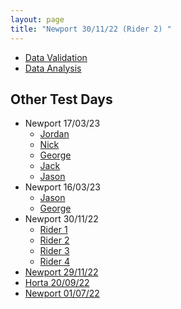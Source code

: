 ```yaml
---
layout: page
title: "Newport 30/11/22 (Rider 2) "
---
```


- [Data Validation](CleanedByBR/)
- [Data Analysis](Validated/)


## Other Test Days
- Newport 17/03/23
  - [Jordan](/Newport_170323_Jordan/) 
  - [Nick](/Newport_170323_Nick/)
  - [George](/Newport_170323_George/) 
  - [Jack](/Newport_170323_Jack/)
  - [Jason](/Newport_170323_Jason/)
- Newport 16/03/23
  - [Jason](/Newport_160323_Jason/)
  - [George](/Newport_160323_George/) 
- Newport 30/11/22
  - [Rider 1](/Newport_301122_Rider1/)
  - [Rider 2](/Newport_301122_Rider2/)
  - [Rider 3](/Newport_301122_Rider3/)
  - [Rider 4](/Newport_301122_Rider4/)
- [Newport 29/11/22](/Newport_291122/) 
- [Horta   20/09/22](/Horta_200922/) 
- [Newport 01/07/22](/Newport_010722/)
